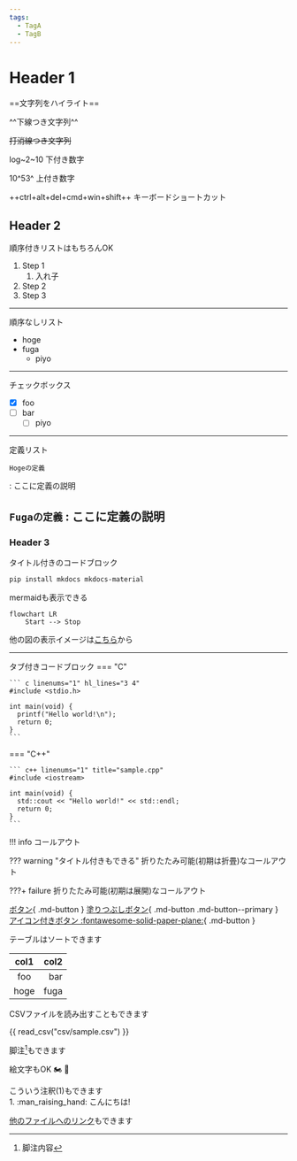 ```yaml
---
tags:
  - TagA
  - TagB
---
```


# Header 1

==文字列をハイライト==

^^下線つき文字列^^

~~打消線つき文字列~~

log~2~10   下付き数字

10^53^     上付き数字

++ctrl+alt+del+cmd+win+shift++    キーボードショートカット

## Header 2

順序付きリストはもちろんOK

1. Step 1
    1. 入れ子
2. Step 2
3. Step 3

---

順序なしリスト

- hoge
- fuga
    - piyo

---

チェックボックス

- [x] foo
- [ ] bar
    - [ ] piyo

---

定義リスト

`Hogeの定義`

:   ここに定義の説明

`Fugaの定義`
:   ここに定義の説明
---


### Header 3

タイトル付きのコードブロック
```bash title="command"
pip install mkdocs mkdocs-material
```

mermaidも表示できる
```mermaid
flowchart LR
    Start --> Stop
```

他の図の表示イメージは[こちら](mermaid.md)から

---

タブ付きコードブロック
=== "C"

    ``` c linenums="1" hl_lines="3 4"
    #include <stdio.h>

    int main(void) {
      printf("Hello world!\n");
      return 0;
    }
    ```

=== "C++"

    ``` c++ linenums="1" title="sample.cpp"
    #include <iostream>

    int main(void) {
      std::cout << "Hello world!" << std::endl;
      return 0;
    }
    ```

!!! info
    コールアウト

??? warning "タイトル付きもできる"
    折りたたみ可能(初期は折畳)なコールアウト

???+ failure
    折りたたみ可能(初期は展開)なコールアウト

[ボタン](#){ .md-button }
[塗りつぶしボタン](#){ .md-button .md-button--primary }
[アイコン付きボタン :fontawesome-solid-paper-plane:](#){ .md-button }

テーブルはソートできます

| col1 | col2 |
| :----: | ----: |
| foo  | bar  |
| hoge | fuga |


CSVファイルを読み出すこともできます

{{ read_csv("csv/sample.csv") }}

脚注[^20]もできます

[^20]: 脚注内容


絵文字もOK
:motorcycle: :dash:

<div class="annotate" markdown>
  こういう注釈(1)もできます
</div>
1. :man_raising_hand: こんにちは!


[他のファイルへのリンク](other.md)もできます
